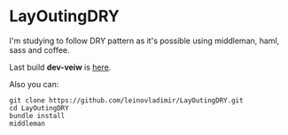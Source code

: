 # LayOutingDRY
I'm studying to follow DRY pattern as it's possible using middleman, haml, sass and coffee.

Last build __dev-veiw__ is [here](http://leino.ru/layoutmaking/dev/).

Also you can:
```
git clone https://github.com/leinovladimir/LayOutingDRY.git 
cd LayOutingDRY
bundle install
middleman
```